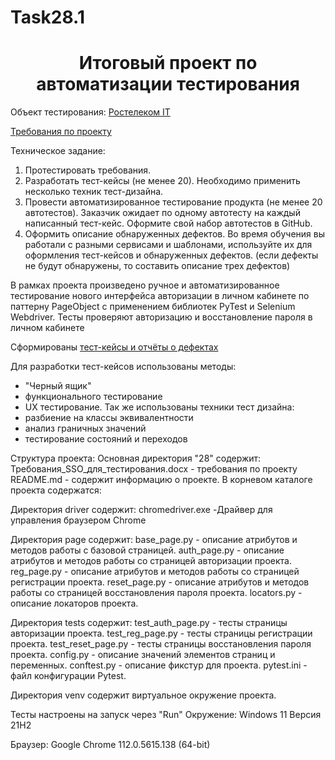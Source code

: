 # Task28.1
<h1 align="center">Итоговый проект по автоматизации тестирования </a> </h1>

Объект тестирования: [Ростелеком IT]( https://b2c.passport.rt.ru/)

[Требования по проекту](https://docs.yandex.ru/docs/view?url=ya-browser%3A%2F%2F4DT1uXEPRrJRXlUFoewruO2sT530Vvqy8MXx3BMRR5WPDV_X5_YBtnmvIPr55hOXU7pC69d52kQkNxmDSg8cXnhEooHUFte9E60PA2EWJLSdTV-VY5OljIREQKTlzXx06UdD-RF5UKiQH91z1_Q9UQ%3D%3D%3Fsign%3DqKHpxpZvAf5X9APwBAkwUOPqICBYA4bstZeWJ6teiGM%3D&name=Требования_SSO_для_тестирования_last.doc&nosw=1)

  Техническое задание:
1. Протестировать требования.
2. Разработать тест-кейсы (не менее 20). Необходимо применить несколько техник тест-дизайна.
3. Провести автоматизированное тестирование продукта (не менее 20 автотестов). Заказчик ожидает по одному автотесту на каждый написанный тест-кейс. Оформите свой набор автотестов в GitHub.
4. Оформить описание обнаруженных дефектов. Во время обучения вы работали с разными сервисами и шаблонами, используйте их для оформления тест-кейсов и обнаруженных дефектов. (если дефекты не будут обнаружены, то составить описание трех дефектов)

  В рамках проекта произведено ручное и автоматизированное тестирование нового интерфейса авторизации в личном кабинете по паттерну PageObject с применением библиотек PyTest и Selenium Webdriver. Тесты проверяют авторизацию и восстановление пароля в личном кабинете

  Сформированы [тест-кейсы и отчёты о дефектах](https://docs.google.com/spreadsheets/d/10aG4ToZBRYa0f-dH_O-Ab4_E6uBeFuK8sgdiqJle0rU/edit?usp=sharing)
  
Для разработки тест-кейсов использованы методы:
- "Черный ящик"
- функционального тестирование
- UX тестирование.
Так же использованы техники тест дизайна:
- разбиение на классы эквивалентности
- анализ граничных значений
- тестирование состояний и переходов

Структура проекта:
Основная директория "28" содержит:
Требования_SSO_для_тестирования.docx - требования по проекту
README.md - содержит информацию о проекте.
В корневом каталоге проекта содержатся:

Директория driver содержит:
chromedriver.exe -Драйвер для управления браузером Chrome

Директория page содержит:
base_page.py - описание атрибутов и методов работы с базовой страницей.
auth_page.py - описание атрибутов и методов работы со страницей авторизации проекта.
reg_page.py - описание атрибутов и методов работы со страницей регистрации проекта.
reset_page.py - описание атрибутов и методов работы со страницей восстановления пароля проекта.
locators.py - описание локаторов проекта.

Директория tests содержит:
test_auth_page.py - тесты страницы авторизации проекта.
test_reg_page.py - тесты страницы регистрации проекта.
test_reset_page.py - тесты страницы восстановления пароля проекта.
config.py - описание значений элементов страниц и переменных.
conftest.py - описание фикстур для проекта.
pytest.ini - файл конфигурации Pytest.

Директория venv содержит виртуальное окружение проекта.

Тесты настроены на запуск через "Run"
Окружение: Windows 11 Версия 21H2

Браузер: Google Chrome 112.0.5615.138 (64-bit)
